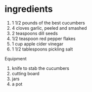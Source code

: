 # ingredients

1. 1 1/2 pounds of the best cucumbers 
2. 4 cloves garlic, peeled and smashed
3. 2 teaspoons dill seeds
4. 1/2 teaspoon red pepper flakes
5. 1 cup apple cider vinegar
6. 1 1/2 tablespoons pickling salt

Equipment

1. knife to stab the cucumbers
2. cutting board
3. jars
4. a pot
